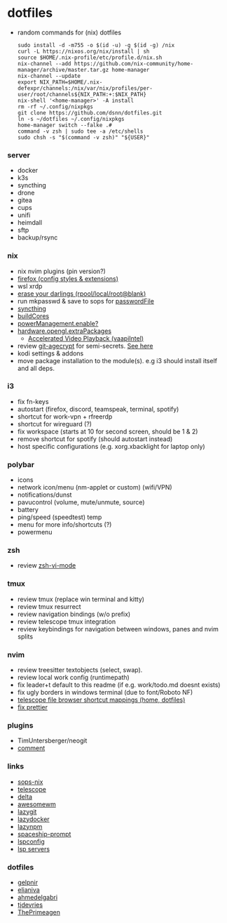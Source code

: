 # dotfiles

- random commands for (nix) dotfiles 
    ```
    sudo install -d -m755 -o $(id -u) -g $(id -g) /nix
    curl -L https://nixos.org/nix/install | sh
    source $HOME/.nix-profile/etc/profile.d/nix.sh
    nix-channel --add https://github.com/nix-community/home-manager/archive/master.tar.gz home-manager
    nix-channel --update
    export NIX_PATH=$HOME/.nix-defexpr/channels:/nix/var/nix/profiles/per-user/root/channels${NIX_PATH:+:$NIX_PATH}
    nix-shell '<home-manager>' -A install
    rm -rf ~/.config/nixpkgs
    git clone https://github.com/dsnn/dotfiles.git
    ln -s ~/dotfiles ~/.config/nixpkgs
    home-manager switch --falke .#
    command -v zsh | sudo tee -a /etc/shells
    sudo chsh -s "$(command -v zsh)" "${USER}"
    ```

### server 
- docker 
- k3s
- syncthing
- drone
- gitea
- cups
- unifi
- heimdall
- sftp
- backup/rsync

### nix
- nix nvim plugins (pin version?) 
- [firefox (config styles & extensions)](https://nixos.wiki/wiki/Firefox)
- wsl xrdp
- [erase your darlings (rpool/local/root@blank)](https://grahamc.com/blog/erase-your-darlings)
- run mkpasswd & save to sops for [passwordFile](https://nixos.org/manual/nixos/stable/options.html#opt-users.extraUsers._name_.passwordFile)
- [syncthing](https://nixos.wiki/wiki/Syncthing)
- [buildCores](https://nixos.org/manual/nix/stable/advanced-topics/cores-vs-jobs.html)
- [powerManagement.enable?](https://nixos.org/manual/nixos/stable/options.html#opt-hardware.nvidia.powerManagement.enable)
- [hardware.opengl.extraPackages](https://nixos.org/manual/nixos/stable/options.html#opt-hardware.opengl.extraPackages)
  - [Accelerated Video Playback (vaapiIntel)](https://nixos.wiki/wiki/Accelerated_Video_Playback)
- review [git-agecrypt](https://github.com/vlaci/git-agecrypt) for semi-secrets. [See here](https://github.com/Mic92/sops-nix/issues/159)
- kodi settings & addons
- move package installation to the module(s). e.g i3 should install itself and all deps.

### i3 
- fix fn-keys
- autostart (firefox, discord, teamspeak, terminal, spotify)
- shortcut for work-vpn + rfreerdp
- shortcut for wireguard (?)
- fix workspace (starts at 10 for second screen, should be 1 & 2)
- remove shortcut for spotify (should autostart instead)
- host specific configurations (e.g. xorg.xbacklight for laptop only)

### polybar
- icons
- network icon/menu (nm-applet or custom) (wifi/VPN)
- notifications/dunst
- pavucontrol (volume, mute/unmute, source) 
- battery
- ping/speed (speedtest) temp
- menu for more info/shortcuts (?)
- powermenu

### zsh
- review [zsh-vi-mode](https://github.com/jeffreytse/zsh-vi-mode)

### tmux
- review tmux (replace win terminal and kitty)
- review tmux resurrect
- review navigation bindings (w/o prefix)
- review telescope tmux integration
- review keybindings for navigation between windows, panes and nvim splits

### nvim
- review treesitter textobjects (select, swap).
- review local work config (runtimepath)
- fix leader+t default to this readme (if e.g. work/todo.md doesnt exists)
- fix ugly borders in windows terminal (due to font/Roboto NF)
- [telescope file browser shortcut mappings (home, dotfiles)](https://github.com/nvim-telescope/telescope-file-browser.nvim)
- [fix prettier](https://github.com/prettier/vim-prettier/issues/248)

### plugins

- TimUntersberger/neogit
- [comment](https://github.com/numToStr/Comment.nvim)

### links

- [sops-nix](https://github.com/Mic92/sops-nix#deploy-example)
- [telescope](https://github.com/nvim-telescope/telescope.nvim/wiki)
- [delta](https://github.com/dandavison/delta)
- [awesomewm](https://github.com/awesomeWM/awesome/issues/1395)
- [lazygit](https://github.com/jesseduffield/lazygit)
- [lazydocker](https://github.com/jesseduffield/lazydocker)
- [lazynpm](https://github.com/jesseduffield/lazynpm)
- [spaceship-prompt](https://github.com/spaceship-prompt/spaceship-prompt)
- [lspconfig](https://github.com/neovim/nvim-lspconfig)
- [lsp servers](https://microsoft.github.io/language-server-protocol/implementors/servers/)

### dotfiles

- [gelpnir](https://github.com/glepnir/nvim)
- [elianiva](https://github.com/elianiva/dotfiles)
- [ahmedelgabri](https://github.com/ahmedelgabri/dotfiles)
- [tjdevries](https://github.com/tjdevries/config_manager)
- [ThePrimeagen](https://github.com/ThePrimeagen/.dotfiles)
